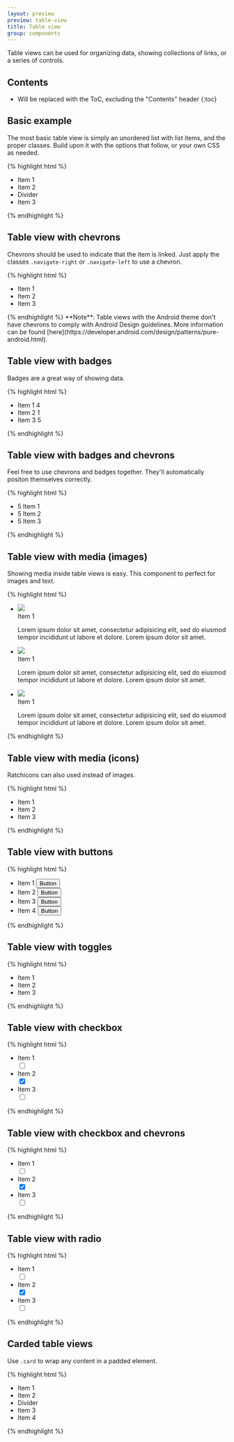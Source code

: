 ```yaml
---
layout: preview
preview: table-view
title: Table view
group: components
---
```


Table views can be used for organizing data, showing collections of links, or a series of controls.

## Contents

* Will be replaced with the ToC, excluding the "Contents" header
{:toc}

## Basic example
The most basic table view is simply an unordered list with list items, and the proper classes. Build upon it with the options that follow, or your own CSS as needed.

{% highlight html %}
<ul class="table-view">
  <li class="table-view-cell">Item 1</li>
  <li class="table-view-cell table-view-cell">Item 2</li>
  <li class="table-view-divider">Divider</li>
  <li class="table-view-cell">Item 3</li>
</ul>
{% endhighlight %}

## Table view with chevrons

Chevrons should be used to indicate that the item is linked. Just apply the classes `.navigate-right` or `.navigate-left` to use a chevron.


{% highlight html %}
<ul class="table-view">
  <li class="table-view-cell">
    <a class="navigate-right">
      Item 1
    </a>
  </li>
  <li class="table-view-cell">
    <a class="navigate-right">
      Item 2
    </a>
  </li>
  <li class="table-view-cell">
    <a class="navigate-right">
      Item 3
    </a>
  </li>
</ul>
{% endhighlight %}
**Note**: Table views with the Android theme don't have chevrons to comply with Android Design guidelines. More information can be found [here](https://developer.android.com/design/patterns/pure-android.html).



## Table view with badges

Badges are a great way of showing data.

{% highlight html %}
<ul class="table-view">
  <li class="table-view-cell">
    Item 1
    <span class="badge badge-pill">4</span>
  </li>
  <li class="table-view-cell">
    Item 2
    <span class="badge badge-pill">1</span>
  </li>
  <li class="table-view-cell">
    Item 3
    <span class="badge badge-pill">5</span>
  </li>
</ul>
{% endhighlight %}

## Table view with badges and chevrons

Feel free to use chevrons and badges together. They'll automatically positon themselves correctly.

{% highlight html %}
<ul class="table-view">
  <li class="table-view-cell">
    <a class="navigate-right">
      <span class="badge badge-pill">5</span>
      Item 1
    </a>
  </li>
  <li class="table-view-cell">
    <a class="navigate-right">
      <span class="badge badge-pill">5</span>
      Item 2
    </a>
  </li>
  <li class="table-view-cell">
    <a class="navigate-right">
      <span class="badge badge-pill">5</span>
      Item 3
    </a>
  </li>
</ul>
{% endhighlight %}


## Table view with media (images)

Showing media inside table views is easy. This component to perfect for images and text.

{% highlight html %}
<ul class="table-view">
  <li class="table-view-cell media">
    <a class="navigate-right">
      <img class="media-object pull-left" src="http://placehold.it/42x42">
      <div class="media-body">
        Item 1
        <p>Lorem ipsum dolor sit amet, consectetur adipisicing elit, sed do eiusmod tempor incididunt ut labore et dolore. Lorem ipsum dolor sit amet.</p>
      </div>
    </a>
  </li>
  <li class="table-view-cell media">
    <a class="navigate-right">
      <img class="media-object pull-left" src="http://placehold.it/42x42">
      <div class="media-body">
        Item 1
        <p>Lorem ipsum dolor sit amet, consectetur adipisicing elit, sed do eiusmod tempor incididunt ut labore et dolore. Lorem ipsum dolor sit amet.</p>
      </div>
    </a>
  </li>
  <li class="table-view-cell media">
    <a class="navigate-right">
      <img class="media-object pull-left" src="http://placehold.it/42x42">
      <div class="media-body">
        Item 1
        <p>Lorem ipsum dolor sit amet, consectetur adipisicing elit, sed do eiusmod tempor incididunt ut labore et dolore. Lorem ipsum dolor sit amet.</p>
      </div>
    </a>
  </li>
</ul>
{% endhighlight %}

## Table view with media (icons)

Ratchicons can also used instead of images.

{% highlight html %}
<ul class="table-view">
  <li class="table-view-cell media">
    <a class="navigate-right">
      <span class="media-object pull-left icon icon-trash"></span>
      <div class="media-body">
        Item 1
      </div>
    </a>
  </li>
  <li class="table-view-cell media">
    <a class="navigate-right">
      <span class="media-object pull-left icon icon-gear"></span>
      <div class="media-body">
        Item 2
      </div>
    </a>
  </li>
  <li class="table-view-cell media">
    <a class="navigate-right">
      <span class="media-object pull-left icon icon-pages"></span>
      <div class="media-body">
        Item 3
      </div>
    </a>
  </li>
</ul>
{% endhighlight %}

## Table view with buttons

{% highlight html %}
<ul class="table-view">
  <li class="table-view-cell">Item 1 <button class="btn">Button</button></li>
  <li class="table-view-cell">Item 2 <button class="btn btn-primary">Button</button></li>
  <li class="table-view-cell">Item 3 <button class="btn btn-positive">Button</button></li>
  <li class="table-view-cell">Item 4 <button class="btn btn-negative">Button</button></li>
</ul>
{% endhighlight %}


## Table view with toggles

{% highlight html %}
<ul class="table-view">
  <li class="table-view-cell">
    Item 1
    <div class="toggle">
      <div class="toggle-handle"></div>
    </div>
  </li>
  <li class="table-view-cell">
    Item 2
    <div class="toggle active">
      <div class="toggle-handle"></div>
    </div>
  </li>
  <li class="table-view-cell">
    Item 3
    <div class="toggle">
      <div class="toggle-handle"></div>
    </div>
  </li>
</ul>
{% endhighlight %}

## Table view with checkbox

{% highlight html %}
<ul class="table-view">
  <li class="table-view-cell">
    Item 1
    <div class="form-check">
      <label class="custom-control custom-checkbox">
        <input type="checkbox" class="custom-control-input">
        <span class="custom-control-indicator"></span>
      </label>
    </div>
  </li>
  <li class="table-view-cell">
    Item 2
    <div class="form-check">
      <label class="custom-control custom-checkbox">
        <input type="checkbox" class="custom-control-input" checked>
        <span class="custom-control-indicator"></span>
      </label>
    </div>
  </li>
  <li class="table-view-cell">
    Item 3
    <div class="form-check">
      <label class="custom-control custom-checkbox">
        <input type="checkbox" class="custom-control-input">
        <span class="custom-control-indicator"></span>
      </label>
    </div>
  </li>
</ul>
{% endhighlight %}

## Table view with checkbox and chevrons
{% highlight html %}
<ul class="table-view">
  <li class="table-view-cell">
    Item 1
    <div class="form-check">
      <label class="custom-control custom-checkbox">
        <input type="checkbox" class="custom-control-input">
        <span class="custom-control-indicator"></span>
      </label>
    </div>
  </li>
  <li class="table-view-cell">
    Item 2
    <div class="form-check">
      <label class="custom-control custom-checkbox">
        <input type="checkbox" class="custom-control-input" checked>
        <span class="custom-control-indicator"></span>
      </label>
    </div>
  </li>
  <li class="table-view-cell">
    Item 3
    <div class="form-check">
      <label class="custom-control custom-checkbox">
        <input type="checkbox" class="custom-control-input">
        <span class="custom-control-indicator"></span>
      </label>
    </div>
  </li>
</ul>
{% endhighlight %}


## Table view with radio
{% highlight html %}
<ul class="table-view">
  <li class="table-view-cell">
    Item 1
    <div class="form-check">
      <label class="custom-control custom-checkbox">
        <input type="checkbox" class="custom-control-input">
        <span class="custom-control-indicator"></span>
      </label>
    </div>
  </li>
  <li class="table-view-cell">
    Item 2
    <div class="form-check">
      <label class="custom-control custom-checkbox">
        <input type="checkbox" class="custom-control-input" checked>
        <span class="custom-control-indicator"></span>
      </label>
    </div>
  </li>
  <li class="table-view-cell">
    Item 3
    <div class="form-check">
      <label class="custom-control custom-checkbox">
        <input type="checkbox" class="custom-control-input">
        <span class="custom-control-indicator"></span>
      </label>
    </div>
  </li>
</ul>
{% endhighlight %}

## Carded table views

Use `.card` to wrap any content in a padded element.

{% highlight html %}
<div class="card">
  <ul class="table-view">
    <li class="table-view-cell">Item 1</li>
    <li class="table-view-cell">Item 2</li>
    <li class="table-view-cell table-view-divider">Divider</li>
    <li class="table-view-cell">Item 3</li>
    <li class="table-view-cell">Item 4</li>
  </ul>
</div>
{% endhighlight %}
